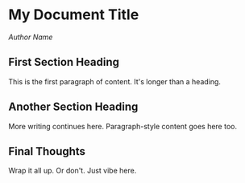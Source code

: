 # My Document Title

*Author Name*

## First Section Heading

This is the first paragraph of content. It's longer than a heading.

## Another Section Heading

More writing continues here. Paragraph-style content goes here too.

## Final Thoughts

Wrap it all up. Or don't. Just vibe here.
